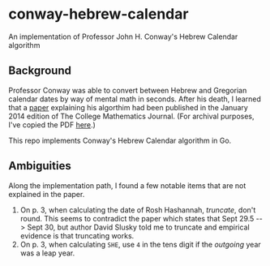 # conway-hebrew-calendar
An implementation of Professor John H. Conway's Hebrew Calendar algorithm

## Background

Professor Conway was able to convert between Hebrew and Gregorian calendar dates
by way of mental math in seconds. After his death, I learned that a
[paper](https://slusky.ku.edu/wp-content/uploads/2020/08/CONWAY-AGUS-SLUSKY-PDF.pdf)
explaining his algorthim had been published in the January 2014 edition of The
College Mathematics Journal. (For archival purposes, I've copied the PDF
[here](pdf/conway-agus-slusky.pdf).)

This repo implements Conway's Hebrew Calendar algorithm in Go.

## Ambiguities

Along the implementation path, I found a few notable items that are not explained in
the paper.

1. On p. 3, when calculating the date of Rosh Hashannah, _truncate_, don't
   round.  This seems to contradict the paper which states that Sept 29.5 -->
   Sept 30, but author David Slusky told me to truncate and empirical evidence
   is that truncating works.
1. On p. 3, when calculating `SHE`, use `4` in the tens digit if the _outgoing_
   year was a leap year.
